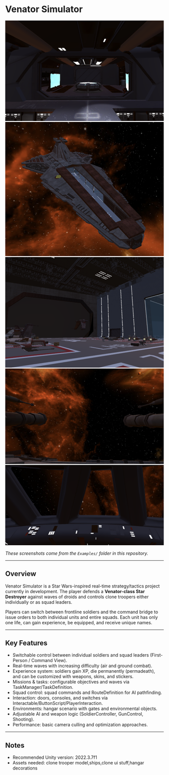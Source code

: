 # Venator Simulator

![Part of bridge](Examples/part_of_bridge.png)
![Outside view](Examples/Outside.png)
![Main hangar](Examples/main_hangar.png)
![Gun test view](Examples/gun_t.png)
![Bridge view](Examples/bridge_view.png)

*These screenshots come from the `Examples/` folder in this repository.*

---

## Overview

Venator Simulator is a Star Wars-inspired real-time strategy/tactics project currently in development. The player defends a **Venator-class Star Destroyer** against waves of droids and controls clone troopers either individually or as squad leaders.

Players can switch between frontline soldiers and the command bridge to issue orders to both individual units and entire squads. Each unit has only one life, can gain experience, be equipped, and receive unique names.

---

## Key Features

- Switchable control between individual soldiers and squad leaders (First-Person / Command View).  
- Real-time waves with increasing difficulty (air and ground combat).  
- Experience system: soldiers gain XP, die permanently (permadeath), and can be customized with weapons, skins, and stickers.  
- Missions & tasks: configurable objectives and waves via TaskManager/TaskDefinition.  
- Squad control: squad commands and RouteDefinition for AI pathfinding.  
- Interaction: doors, consoles, and switches via Interactable/ButtonScript/PlayerInteraction.  
- Environments: hangar scenario with gates and environmental objects.  
- Adjustable AI and weapon logic (SoldierController, GunControl, Shooting).  
- Performance: basic camera culling and optimization approaches.

---

## Notes

- Recommended Unity version: 2022.3.7f1   
- Assets needed: clone trooper model,ships,clone ui stuff,hangar decorations
